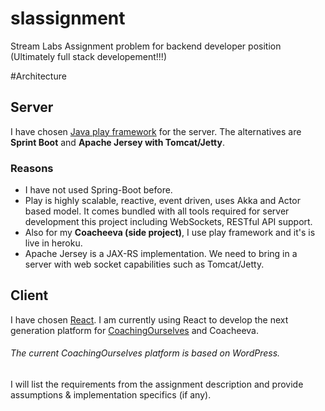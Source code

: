 # slassignment
Stream Labs Assignment problem for backend developer position (Ultimately full stack developement!!!)

#Architecture
## Server
I have chosen [Java play framework](https://www.playframework.com/) for the server. 
The alternatives are **Sprint Boot** and **Apache Jersey with Tomcat/Jetty**.

### Reasons
* I have not used Spring-Boot before.
* Play is highly scalable, reactive, event driven, uses Akka and Actor based model. It comes bundled with all tools required for server development
this project including WebSockets, RESTful API support.
 * Also for my **Coacheeva (side project)**, I use play framework and it's is live in heroku.
* Apache Jersey is a JAX-RS implementation. We need to bring in a server with web socket capabilities such as Tomcat/Jetty.

## Client
I have chosen [React](https://reactjs.org/). I am currently using React to develop the next generation platform for 
[CoachingOurselves](https://www.coachingourselves.com) and Coacheeva. 
###### The current CoachingOurselves platform is based on WordPress.

I will list the requirements from the assignment description and provide assumptions & implementation specifics (if any).
